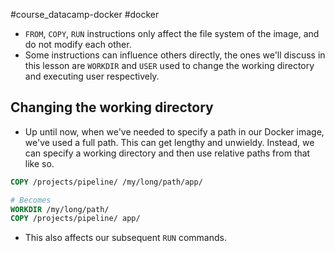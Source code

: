 #course_datacamp-docker #docker 

- `FROM`, `COPY`, `RUN` instructions only affect the file system of the image, and do not modify each other.
- Some instructions can influence others directly, the ones we'll discuss in this lesson are `WORKDIR` and `USER` used to change the working directory and executing user respectively.
## Changing the working directory

- Up until now, when we've needed to specify a path in our Docker image, we've used a full path. This can get lengthy and unwieldy. Instead, we can specify a working directory and then use relative paths from that like so.

```Dockerfile
COPY /projects/pipeline/ /my/long/path/app/

# Becomes
WORKDIR /my/long/path/
COPY /projects/pipeline/ app/
```

- This also affects our subsequent `RUN` commands. 